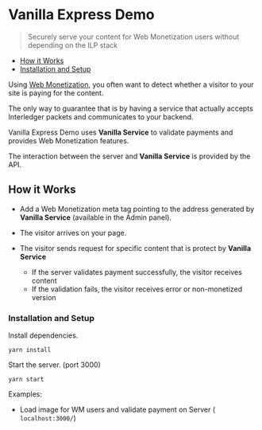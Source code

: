 # Vanilla Express Demo
> Securely serve your content for Web Monetization users without depending on the ILP stack

- [How it Works](#how-it-works)
- [Installation and Setup](#installation-and-setup)

Using [Web Monetization](https://github.com/interledger/rfcs/blob/master/0028-web-monetization/0028-web-monetization.md), you often want to detect whether a visitor to your site is paying for the content.
 
The only way to guarantee that is by having a service that actually accepts Interledger packets and communicates to your backend.

Vanilla Express Demo uses **Vanilla Service** to validate payments and provides Web Monetization features.

The interaction between the server and **Vanilla Service** is provided by the API.

## How it Works

* Add a Web Monetization meta tag pointing to the address generated by **Vanilla Service** (available in the Admin panel).

* The visitor arrives on your page.

* The visitor sends request for specific content that is protect by **Vanilla Service**
  - If the server validates payment successfully, the visitor receives content
  - If the validation fails, the visitor receives error or non-monetized version

### Installation and Setup

Install dependencies.

```shell
yarn install
```

Start the server. (port 3000)
```shell
yarn start
```

Examples: 
* Load image for WM users and validate payment on Server ( `localhost:3000/`)

